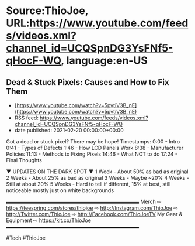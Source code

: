 # Source:ThioJoe, URL:https://www.youtube.com/feeds/videos.xml?channel_id=UCQSpnDG3YsFNf5-qHocF-WQ, language:en-US

## Dead & Stuck Pixels: Causes and How to Fix Them
 - [https://www.youtube.com/watch?v=5pvtiV3B_nE](https://www.youtube.com/watch?v=5pvtiV3B_nE)
 - RSS feed: https://www.youtube.com/feeds/videos.xml?channel_id=UCQSpnDG3YsFNf5-qHocF-WQ
 - date published: 2021-02-20 00:00:00+00:00

Got a dead or stuck pixel? There may be hope!
Timestamps:
0:00 - Intro
0:41 - Types of Defects
1:46 - How LCD Panels Work
8:38 - Manufacturer Policies
11:13 - Methods to Fixing Pixels
14:46 - What NOT to do
17:24 - Final Thoughts

▼ UPDATES ON THE DARK SPOT ▼
1 Week - About 50% as bad as original
2 Weeks - About 25% as bad as original
3 Weeks - Maybe ~20%
4 Weeks - Still at about 20%
5 Weeks - Hard to tell if different, 15% at best, still noticeable mostly just on white backgrounds

▬▬▬▬▬▬▬▬▬▬▬▬▬▬▬▬▬▬▬▬▬▬▬▬▬▬
Merch ⇨ https://teespring.com/stores/thiojoe
⇨ http://Instagram.com/ThioJoe
⇨ http://Twitter.com/ThioJoe
⇨ http://Facebook.com/ThioJoeTV
My Gear & Equipment ⇨ https://kit.co/ThioJoe
▬▬▬▬▬▬▬▬▬▬▬▬▬▬▬▬▬▬▬▬▬▬▬▬▬▬

#Tech #ThioJoe

